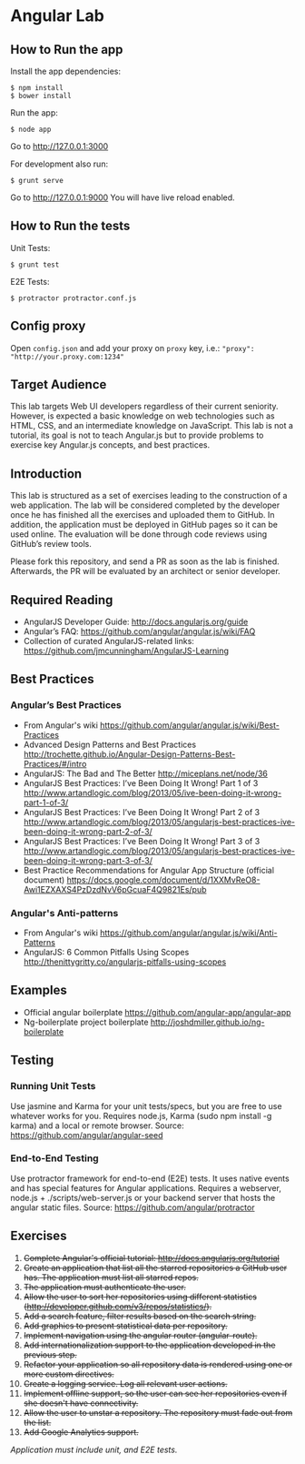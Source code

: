 Angular Lab
===========
## How to Run the app

Install the app dependencies:

    $ npm install
    $ bower install

Run the app:

    $ node app

Go to http://127.0.0.1:3000

For development also run:

    $ grunt serve

Go to http://127.0.0.1:9000
You will have live reload enabled.

## How to Run the tests

Unit Tests:

    $ grunt test

E2E Tests:

    $ protractor protractor.conf.js

## Config proxy

Open `config.json` and add your proxy on `proxy` key, i.e.: `"proxy": "http://your.proxy.com:1234"`

## Target Audience
This lab targets Web UI developers regardless of their current seniority. However, is expected a basic knowledge on web technologies such as HTML, CSS, and an intermediate knowledge on JavaScript.
This lab is not a tutorial, its goal is not to teach Angular.js but to provide problems to exercise key Angular.js concepts, and best practices.

## Introduction
This lab is structured as a set of exercises leading to the construction of a web application. The lab will be considered completed by the developer once he has finished all the exercises and uploaded them to GitHub. In addition, the application must be deployed in GitHub pages so it can be used online. The evaluation will be done through code reviews using GitHub’s review tools.

Please fork this repository, and send a PR as soon as the lab is finished. Afterwards, the PR will be evaluated by an architect or senior developer. 

## Required Reading
- AngularJS Developer Guide: http://docs.angularjs.org/guide
- Angular’s FAQ: https://github.com/angular/angular.js/wiki/FAQ
- Collection of curated AngularJS-related links: https://github.com/jmcunningham/AngularJS-Learning

## Best Practices
### Angular’s Best Practices
- From Angular's wiki https://github.com/angular/angular.js/wiki/Best-Practices
- Advanced Design Patterns and Best Practices http://trochette.github.io/Angular-Design-Patterns-Best-Practices/#/intro
- AngularJS: The Bad and The Better http://miceplans.net/node/36
- AngularJS Best Practices: I’ve Been Doing It Wrong! Part 1 of 3 http://www.artandlogic.com/blog/2013/05/ive-been-doing-it-wrong-part-1-of-3/
- AngularJS Best Practices: I’ve Been Doing It Wrong! Part 2 of 3 http://www.artandlogic.com/blog/2013/05/angularjs-best-practices-ive-been-doing-it-wrong-part-2-of-3/
- AngularJS Best Practices: I’ve Been Doing It Wrong! Part 3 of 3 http://www.artandlogic.com/blog/2013/05/angularjs-best-practices-ive-been-doing-it-wrong-part-3-of-3/
- Best Practice Recommendations for Angular App Structure (official document) https://docs.google.com/document/d/1XXMvReO8-Awi1EZXAXS4PzDzdNvV6pGcuaF4Q9821Es/pub

### Angular's Anti-patterns
- From Angular's wiki https://github.com/angular/angular.js/wiki/Anti-Patterns
- AngularJS: 6 Common Pitfalls Using Scopes http://thenittygritty.co/angularjs-pitfalls-using-scopes

## Examples
- Official angular boilerplate https://github.com/angular-app/angular-app
- Ng-boilerplate project boilerplate http://joshdmiller.github.io/ng-boilerplate

## Testing
### Running Unit Tests
Use  jasmine and Karma for your unit tests/specs, but you are free to use whatever works for you.
Requires node.js, Karma (sudo npm install -g karma) and a local or remote browser.
Source: https://github.com/angular/angular-seed
### End-to-End Testing
Use protractor framework for end-to-end (E2E) tests. It uses native events and has special features for Angular applications.
Requires a webserver, node.js + ./scripts/web-server.js or your backend server that hosts the angular static files.
Source: https://github.com/angular/protractor

## Exercises
1. ~~Complete Angular's official tutorial: http://docs.angularjs.org/tutorial~~
2. ~~Create an application that list all the starred repositories a GitHub user has. The application must list all starred repos.~~
3. ~~The application must authenticate the user.~~
4. ~~Allow the user to sort her repositories using different statistics (http://developer.github.com/v3/repos/statistics/).~~
5. ~~Add a search feature, filter results based on the search string.~~
6. ~~Add graphics to present statistical data per repository.~~
7. ~~Implement navigation using the angular router (angular-route).~~
8. ~~Add internationalization support to the application developed in the previous step.~~
9. ~~Refactor your application so all repository data is rendered using one or more custom directives.~~
10. ~~Create a logging service. Log all relevant user actions.~~
11. ~~Implement offline support, so the user can see her repositories even if she doesn't have connectivity.~~
12. ~~Allow the user to unstar a repository. The repository must fade out from the list.~~
13. ~~Add Google Analytics support.~~

_Application must include unit, and E2E tests._
 
